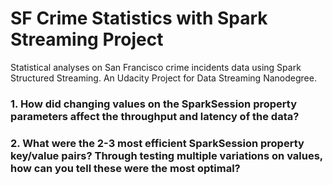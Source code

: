# SF Crime Statistics with Spark Streaming Project
Statistical analyses on San Francisco crime incidents data using Spark Structured Streaming. An Udacity Project for Data Streaming Nanodegree.

### 1. How did changing values on the SparkSession property parameters affect the throughput and latency of the data?



### 2. What were the 2-3 most efficient SparkSession property key/value pairs? Through testing multiple variations on values, how can you tell these were the most optimal?

